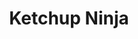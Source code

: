 --- 
title: "Ketchup Ninja"
publishdate: "2019-6-20T16:48:46+02:00"
src: "https://365manga.net/manga/ketchup-ninja"
image: "https://data.365manga.net/images/thumbnails/15997-ketchup-ninja.jpg"
description: "After the ninja abolition act was passed in Japan, ninjas were forced to relocate. How will 15 year-old Shinoko handle transferring to an American high school, when she can barely speak English and is still a ninja in training!?"
---